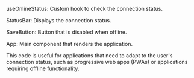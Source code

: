 useOnlineStatus: Custom hook to check the connection status.

StatusBar: Displays the connection status.

SaveButton: Button that is disabled when offline.

App: Main component that renders the application.

This code is useful for applications that need to adapt to the user's connection status, such as progressive web apps (PWAs) or applications requiring offline functionality.
